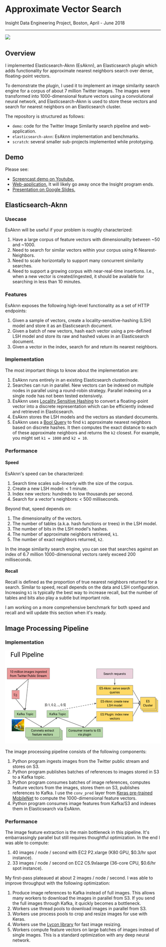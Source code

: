 # Approximate Vector Search

Insight Data Engineering Project, Boston, April - June 2018

***

<img src="demo/screencast.gif" height=320 width="auto"/>

## Overview

I implemented Elasticsearch-Aknn (EsAknn), an Elasticsearch plugin which adds 
functionality for approximate nearest neighbors search over dense,
floating-point vectors. 

To demonstrate the plugin, I used it to implement an image similarity search 
engine for a corpus of about 7 million Twitter images. The images were 
transformed into 1000-dimensional feature vectors using a convolutional neural 
network, and Elasticsearch-Aknn is used to store these vectors and search for 
nearest neighbors on an Elasticsearch cluster.

The repository is structured as follows:

- `demo`: code for the Twitter Image Similarity search pipeline and web-application.
- `elasticsearch-aknn`: EsAknn implementation and benchmarks.
- `scratch`: several smaller sub-projects implemented while prototyping.

## Demo

Please see:

- [Screencast demo on Youtube.](https://www.youtube.com/watch?v=HqvbbwmY-0c)
- [Web-application.](http://ec2-18-204-52-148.compute-1.amazonaws.com:9999/twitter_images/twitter_image/demo) It will likely go away once the Insight program ends.
- [Presentation on Google Slides.](https://docs.google.com/presentation/d/1kkzwM-m5KvpfQFhqCepnR45_Pqz4poxPLtpbs3C8cXA/edit?usp=sharing)

## Elasticsearch-Aknn

### Usecase

EsAknn will be useful if your problem is roughly characterized:

1. Have a large corpus of feature vectors with dimensionality between ~50 and ~1000.
2. Need to search for similar vectors within your corpus using K-Nearest-Neighbors.
3. Need to scale horizontally to support many concurrent similarity searches.
4. Need to support a growing corpus with near-real-time insertions. I.e., 
when a new vector is created/ingested, it should be available for searching in 
less than 10 minutes.

### Features

EsAknn exposes the following high-level functionality as a set of HTTP endpoints:

1. Given a sample of vectors, create a locality-sensitive-hashing (LSH) model 
and store it as an Elasticsearch document.
2. Given a batch of new vectors, hash each vector using a pre-defined LSH model 
and store its raw and hashed values in an Elasticsearch document.
3. Given a vector in the index, search for and return its nearest neighbors.

### Implementation

The most important things to know about the implementation are:

1. EsAknn runs entirely in an existing Elasticsearch cluster/node.
2. Searches can run in parallel. New vectors can be indexed on multiple nodes 
in parallel using a round-robin strategy. Parallel indexing on a single node has
not been tested extensively.
3. EsAknn uses [Locality Sensitive Hashing](https://en.wikipedia.org/wiki/Locality-sensitive_hashing) 
to convert a floating-point vector into a discrete representation which can be 
efficiently  indexed and retrieved in Elasticsearch.
4. EsAknn stores the LSH models and the vectors as standard documents.
5. EsAknn uses a [Bool Query](https://www.elastic.co/guide/en/elasticsearch/reference/current/query-dsl-bool-query.html) 
to find `k1` approximate nearest neighbors based on discrete hashes. It then 
computes the exact distance to each of these approximate neighbors and returns 
the `k2` closest. For example, you might set `k1 = 1000` and `k2 = 10`.

### Performance

#### Speed

EsAknn's speed can be characterized:

1. Search time scales sub-linearly with the size of the corpus.
2. Create a new LSH model: < 1 minute.
3. Index new vectors: hundreds to low thousands per second.
4. Search for a vector's neighbors: < 500 milliseconds.

Beyond that, speed depends on:

1. The dimensionality of the vectors.
2. The number of tables (a.k.a. hash functions or trees) in the LSH model.
3. The number of bits in the LSH model's hashes.
4. The number of approximate neighbors retrieved, `k1`. 
5. The number of exact neighbors returned, `k2`.

In the image similarity search engine, you can see that searches against an
index of 6.7 million 1000-dimensional vectors rarely exceed 200 milliseconds.

#### Recall

Recall is defined as the proportion of true nearest neighbors returned for
a search. Similar to speed, recall depends on the data and LSH configuration.
Increasing `k1` is typically the best way to increase recall, but the number
of tables and bits also play a subtle but important role.

I am working on a more comprehensive benchmark for both speed and recall and
will update this section when it's ready.

## Image Processing Pipeline

### Implementation

<img src="demo/architecture.png" height=300 width="auto"/>

The image processing pipeline consists of the following components:

1. Python program ingests images from the Twitter public stream and stores on S3.
2. Python program publishes batches of references to images stored in S3 to a 
Kafka topic.
3. Python program consumes batches of image references, computes feature 
vectors from the images, stores them on S3, publishes references to Kafka. 
I use the `conv_pred` layer from 
[Keras pre-trained MobileNet](https://keras.io/applications/#mobilenet) 
to compute the 1000-dimensional feature vectors. 
4. Python program consumes image features from Kafka/S3 and indexes them in
Elasticsearch via EsAknn.

### Performance

The image feature extraction is the main bottleneck in this pipeline. It's 
embarrassingly parallel but still requires thoughtful optimization. In the end
I was able to compute:

1. 40 images / node / second with EC2 P2.xlarge (K80 GPU, $0.3/hr spot instance).
2. 33 images / node / second on EC2 C5.9xlaarge (36-core CPU, $0.6/hr spot instance).

My first-pass plateaued at about 2 images / node / second. I was able to improve
throughput with the following optimization:

1. Produce image references to Kafka instead of full images. This allows
many workers to download the images in parallel from S3. If you send the full
images through Kafka, it quickly becomes a bottleneck.
2. Workers use thread pools to download images in parallel from S3.
3. Workers use process pools to crop and resize images for use with Keras.
4. Workers use the [Lycon library](https://github.com/ethereon/lycon) for fast image resizing.
3. Workers compute feature vectors on large batches of images instead of single
images. This is a standard optimization with any deep neural network.